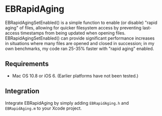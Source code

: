 # EBRapidAging

EBRapidAgingSetEnabled() is a simple function to enable (or disable) "rapid aging" of files, allowing for quicker filesystem access by preventing last-access timestamps from being updated when opening files. EBRapidAgingSetEnabled() can provide significant performance increases in situations where many files are opened and closed in succession; in my own benchmarks, my code ran 25-35% faster with "rapid aging" enabled.

## Requirements

- Mac OS 10.8 or iOS 6. (Earlier platforms have not been tested.)

## Integration

Integrate EBRapidAging by simply adding `EBRapidAging.h` and `EBRapidAging.m` to your Xcode project.